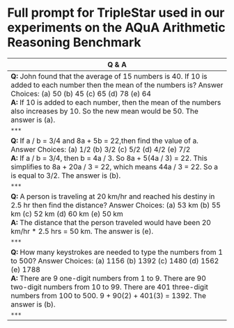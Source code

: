 # Full prompt for **TripleStar** used in our experiments on the AQuA Arithmetic Reasoning Benchmark

| Q & A                                                                                                                         |
| ----------------------------------------------------------------------------------------------------------------------------- |
| **Q:** John found that the average of 15 numbers is 40. If 10 is added to each number then the mean of the numbers is? Answer Choices: (a) 50 (b) 45 (c) 65 (d) 78 (e) 64 <br> **A:** If 10 is added to each number, then the mean of the numbers also increases by 10. So the new mean would be 50. The answer is (a). |
| `***`                                                                                                              |
| **Q:** If a / b = 3/4 and 8a + 5b = 22,then find the value of a. Answer Choices: (a) 1/2 (b) 3/2 (c) 5/2 (d) 4/2 (e) 7/2 <br> **A:** If a / b = 3/4, then b = 4a / 3. So 8a + 5(4a / 3) = 22. This simplifies to 8a + 20a / 3 = 22, which means 44a / 3 = 22. So a is equal to 3/2. The answer is (b). |
| `***`                                                                                                               |
| **Q:** A person is traveling at 20 km/hr and reached his destiny in 2.5 hr then find the distance? Answer Choices: (a) 53 km (b) 55 km (c) 52 km (d) 60 km (e) 50 km <br> **A:** The distance that the person traveled would have been 20 km/hr * 2.5 hrs = 50 km. The answer is (e). |
| `***`                                                                                                              |
| **Q:** How many keystrokes are needed to type the numbers from 1 to 500? Answer Choices: (a) 1156 (b) 1392 (c) 1480 (d) 1562 (e) 1788 <br> **A:** There are 9 one-digit numbers from 1 to 9. There are 90 two-digit numbers from 10 to 99. There are 401 three-digit numbers from 100 to 500. 9 + 90(2) + 401(3) = 1392. The answer is (b).|
| `***` |                                                                                                             